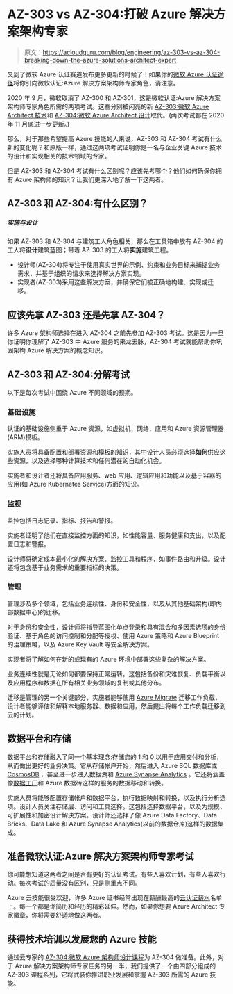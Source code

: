 # AZ-303 vs AZ-304:打破 Azure 解决方案架构专家

> 原文：<https://acloudguru.com/blog/engineering/az-303-vs-az-304-breaking-down-the-azure-solutions-architect-expert>

又到了微软 Azure 认证赛道发布更多更新的时候了！如果你的[微软 Azure 认证途径](https://acloudguru.com/blog/engineering/which-azure-certification-is-right-for-me)将你引向微软认证:Azure 解决方案架构师专家角色，请注意。

2020 年 9 月，微软取消了 AZ-300 和 AZ-301，这是微软认证:Azure 解决方案架构师专家角色所需的两项考试。这些分别被闪亮的新 [AZ-303:微软 Azure Architect 技术](https://acloudguru.com/course/az-303-part-1-implement-and-monitor-azure-infrastructure)和 [AZ-304:微软 Azure Architect 设计](https://acloudguru.com/course/az-304-microsoft-azure-architect-design)取代。(两次考试都在 2020 年 11 月底进一步更新。)

那么，对于那些希望提高 Azure 技能的人来说，AZ-303 和 AZ-304 考试有什么新的变化呢？和原版一样，通过这两项考试证明你是一名与企业关键 Azure 技术的设计和实现相关的技术领域的专家。

但是 AZ-303 和 AZ-304 考试有什么区别呢？应该先考哪个？他们如何确保你拥有 Azure 架构师的知识？让我们更深入地了解一下这两者。

## AZ-303 和 AZ-304:有什么区别？

##### 实施与设计

如果 AZ-303 和 AZ-304 与建筑工人角色相关，那么在工具箱中放有 AZ-304 的工人将**设计**建筑蓝图；带着 AZ-303 的工人将**实施**建筑工程。

*   设计师(AZ-304)将专注于使用真实世界的示例、约束和业务目标来捕捉业务需求，并基于组织的请求来选择解决方案实现。
*   实现者(AZ-303)采用这些解决方案，并确保它们被正确地构建、实现或迁移。

## 应该先拿 AZ-303 还是先拿 AZ-304？

许多 Azure 架构师选择在进入 AZ-304 之前先参加 AZ-303 考试。这是因为一旦你证明你理解了 AZ-303 中 Azure 服务的来龙去脉，AZ-304 考试就能帮助你巩固架构 Azure 解决方案的概念知识。

## AZ-303 和 AZ-304:分解考试

以下是每次考试中围绕 Azure 不同领域的预期。

### 基础设施

认证的基础设施侧重于 Azure 资源，如虚拟机、网络、应用和 Azure 资源管理器(ARM)模板。

实施人员将具备配置和部署资源和模板的知识，其中设计人员必须选择**如何**供应这些资源，以及选择哪种计算技术和任何潜在的自动化机会。

实施者和设计者还将具备应用服务、web 应用、逻辑应用和功能以及基于容器的应用(如 Azure Kubernetes Service)方面的知识。

### 监视

监控包括日志记录、指标、报告和警报。

实施者证明了他们在直接监控方面的知识，如性能容量、服务健康和支出，以及配置日志和警报。

设计师将确定成本最小化的解决方案、监控工具和程序，如事件路由和升级。设计还将包含基于业务需求的重要指标的决策。

### 管理

管理涉及多个领域，包括业务连续性、身份和安全性，以及从其他基础架构(即内部数据中心)的迁移。

对于身份和安全性，设计师将指导蓝图化单点登录和具有混合和多因素选项的身份验证、基于角色的访问控制和分配等授权、使用 Azure 策略和 Azure Blueprint 的治理策略，以及 Azure Key Vault 等安全解决方案。

实现者将了解如何在新的或现有的 Azure 环境中部署这些复杂的解决方案。

业务连续性就是无论如何都要保持正常运转。这包括备份和灾难恢复、负载平衡以及应用程序和数据在所有相关业务领域的复制或其他分布。

迁移是管理的另一个关键部分，实施者能够使用 [Azure Migrate](https://acloudguru.com/course/migrating-servers-to-azure) 迁移工作负载，设计者能够评估和解释本地服务器、数据和应用，然后提出将每个工作负载迁移到云的计划。

## 数据平台和存储

数据平台和存储融入了同一个基本理念:存储您的 1 和 0 以用于应用交付和分析，从而做出更好的业务决策。它从存储帐户开始，然后进入 Azure SQL 数据库或 [CosmosDB](https://acloudguru.com/course/azure-cosmos-db-deep-dive) ，甚至进一步进入数据湖和 [Azure Synapse Analytics](https://learn.acloud.guru/handson/aeb682bc-0f2a-4c4f-bd3e-eca96af84b32) 。它还将涵盖像[数据工厂](https://learn.acloud.guru/course/b73d3b5f-cd39-477e-8636-7f7258e68d0f/learn/037bced7-e0d1-418b-afc8-5efdfd2c9c6e/058c6b44-fae2-4e79-b83e-112324cab74f/watch)和 Azure 数据砖这样的服务的数据移动和转换。

实施人员将能够配置存储帐户和数据平台，执行数据映射和转换，以及执行分析选项。设计人员关注存储层、访问和工具选择。这包括选择数据平台，以及为规模、可扩展性和加密设计解决方案。设计师还选择了像 Azure Data Factory、Data Bricks、Data Lake 和 Azure Synapse Analytics(以前的数据仓库)这样的数据集成。

## 准备微软认证:Azure 解决方案架构师专家考试

你可能想知道这两者之间是否有更好的认证考试。有些人喜欢计划，有些人喜欢行动。每次考试的质量没有区别，只是侧重点不同。

Azure 云技能很受欢迎，许多 Azure 证书经常出现在薪酬最高的[云认证薪水](https://acloudguru.com/blog/engineering/top-paying-cloud-certifications-and-jobs)名单上。每一个都是你简历和经历的精彩延伸。然而，如果你想要 Azure Architect 专家徽章，你将需要舒适地做这两者。

## 获得技术培训以发展您的 Azure 技能

通过云专家的 [AZ-304:微软 Azure 架构师设计课程](https://acloudguru.com/course/az-304-microsoft-azure-architect-design)为 AZ-304 做准备。此外，对于 Azure 解决方案架构师专家任务的另一半，我们提供了一个由四部分组成的 AZ-303 课程系列，它将武装你推进职业发展和掌握 AZ-303 所需的 Azure 技能。